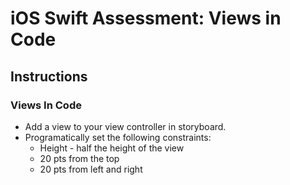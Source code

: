 # iOS Swift Assessment: Views in Code

## Instructions

### Views In Code

* Add a view to your view controller in storyboard.
* Programatically set the following constraints:
  * Height - half the height of the view
  * 20 pts from the top
  * 20 pts from left and right
